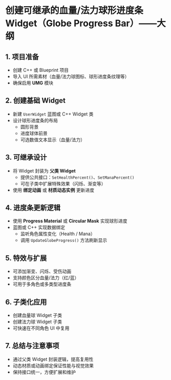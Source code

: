 # 创建可继承的血量/法力球形进度条 Widget（Globe Progress Bar）——大纲

## 1. 项目准备

- 创建 C++ 或 Blueprint 项目
- 导入 UI 所需素材（血量/法力球图标、球形进度条纹理等）
- 确保启用 **UMG** 模块

## 2. 创建基础 Widget

- 新建 `UserWidget` 蓝图或 C++ Widget 类
- 设计球形进度条的布局
  - 圆形背景
  - 进度球体前景
  - 可选数值文本显示（血量/法力）

## 3. 可继承设计

- 将 Widget 封装为 **父类 Widget**
  - 提供公共接口：`SetHealthPercent()`、`SetManaPercent()`
  - 可在子类中扩展特殊效果（闪烁、渐变等）
- 使用 **绑定动画** 或 **材质动态实例** 更新进度

## 4. 进度条更新逻辑

- 使用 **Progress Material** 或 **Circular Mask** 实现球形进度
- 蓝图或 C++ 实现数据绑定
  - 监听角色属性变化（Health / Mana）
  - 调用 `UpdateGlobeProgress()` 方法刷新显示

## 5. 特效与扩展

- 可添加渐变、闪烁、受伤动画
- 支持颜色区分血量/法力（红/蓝）
- 可用于多角色或多类型进度条

## 6. 子类化应用

- 创建血量球 Widget 子类
- 创建法力球 Widget 子类
- 可快速在不同角色 UI 中复用

## 7. 总结与注意事项

- 通过父类 Widget 封装逻辑，提高复用性
- 动态材质或动画绑定保证性能与视觉效果
- 保持接口统一，方便扩展和维护

